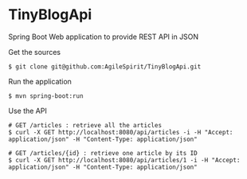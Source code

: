# TinyBlogApi
Spring Boot Web application to provide REST API in JSON

Get the sources

```
$ git clone git@github.com:AgileSpirit/TinyBlogApi.git
```

Run the application

```
$ mvn spring-boot:run
```

Use the API
```
# GET /articles : retrieve all the articles
$ curl -X GET http://localhost:8080/api/articles -i -H "Accept: application/json" -H "Content-Type: application/json"

# GET /articles/{id} : retrieve one article by its ID
$ curl -X GET http://localhost:8080/api/articles/1 -i -H "Accept: application/json" -H "Content-Type: application/json"
```

